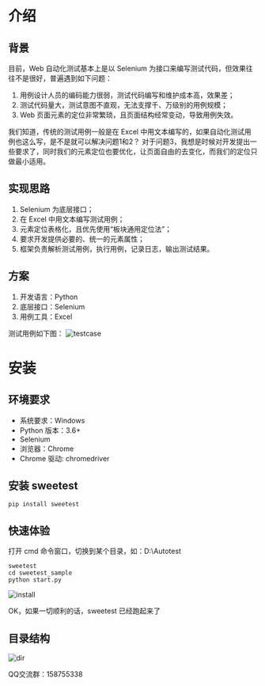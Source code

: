 # 介绍

## 背景

目前，Web 自动化测试基本上是以 Selenium 为接口来编写测试代码，但效果往往不是很好，普遍遇到如下问题：
1. 用例设计人员的编码能力很弱，测试代码编写和维护成本高，效果差；
2. 测试代码量大，测试意图不直观，无法支撑千、万级别的用例规模；
3. Web 页面元素的定位非常繁琐，且页面结构经常变动，导致用例失效。

我们知道，传统的测试用例一般是在 Excel 中用文本编写的，如果自动化测试用例也这么写，是不是就可以解决问题1和2？
对于问题3，我想是时候对开发提出一些要求了，同时我们的元素定位也要优化，让页面自由的去变化，而我们的定位只做最小适用。

## 实现思路

1. Selenium 为底层接口；
2. 在 Excel 中用文本编写测试用例；
3. 元素定位表格化，且优先使用“板块通用定位法”；
4. 要求开发提供必要的、统一的元素属性；
5. 框架负责解析测试用例，执行用例，记录日志，输出测试结果。

## 方案

1. 开发语言：Python
2. 底层接口：Selenium
3. 用例工具：Excel

测试用例如下图：
![testcase](https://github.com/tonglei100/sweetest/blob/master/snapshot/testcase.png?raw=true)


# 安装

## 环境要求

- 系统要求：Windows
- Python 版本：3.6+
- Selenium
- 浏览器：Chrome
- Chrome 驱动: chromedriver

## 安装 sweetest
`pip install sweetest`

## 快速体验
打开 cmd 命令窗口，切换到某个目录，如：D:\Autotest
```
sweetest
cd sweetest_sample
python start.py
```

![install](https://github.com/tonglei100/sweetest/blob/master/snapshot/install.png?raw=true)

OK，如果一切顺利的话，sweetest 已经跑起来了

## 目录结构
![dir](https://github.com/tonglei100/sweetest/blob/master/snapshot/dir.png?raw=true)

QQ交流群：158755338
